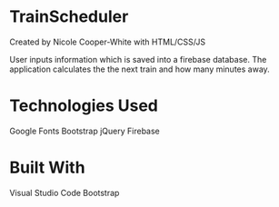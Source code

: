 # TrainScheduler

Created by Nicole Cooper-White with HTML/CSS/JS

User inputs information which is saved into a firebase database. The application calculates the the next train and how many minutes away.

# Technologies Used
Google Fonts
Bootstrap
jQuery
Firebase

# Built With
Visual Studio Code
Bootstrap
